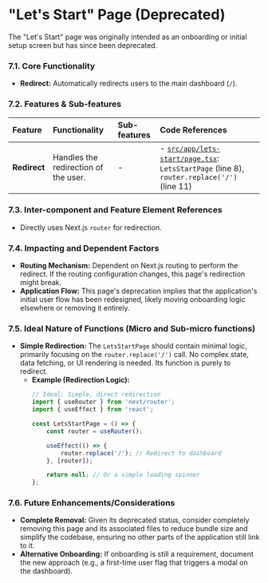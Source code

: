 # "Let's Start" Page (Deprecated)

The "Let's Start" page was originally intended as an onboarding or initial setup screen but has since been deprecated.

### 7.1. Core Functionality

*   **Redirect:** Automatically redirects users to the main dashboard (`/`).

### 7.2. Features & Sub-features

| Feature | Functionality | Sub-features | Code References |
| :--- | :--- | :--- | :--- |
| **Redirect** | Handles the redirection of the user. | - | - [`src/app/lets-start/page.tsx`](src/app/lets-start/page.tsx): `LetsStartPage` (line 8), `router.replace('/')` (line 11) |

### 7.3. Inter-component and Feature Element References

*   Directly uses Next.js `router` for redirection.

### 7.4. Impacting and Dependent Factors

*   **Routing Mechanism:** Dependent on Next.js routing to perform the redirect. If the routing configuration changes, this page's redirection might break.
*   **Application Flow:** This page's deprecation implies that the application's initial user flow has been redesigned, likely moving onboarding logic elsewhere or removing it entirely.

### 7.5. Ideal Nature of Functions (Micro and Sub-micro functions)

*   **Simple Redirection:** The `LetsStartPage` should contain minimal logic, primarily focusing on the `router.replace('/')` call. No complex state, data fetching, or UI rendering is needed. Its function is purely to redirect.
    *   **Example (Redirection Logic):**
        ```typescript
        // Ideal: Simple, direct redirection
        import { useRouter } from 'next/router';
        import { useEffect } from 'react';

        const LetsStartPage = () => {
            const router = useRouter();

            useEffect(() => {
                router.replace('/'); // Redirect to dashboard
            }, [router]);

            return null; // Or a simple loading spinner
        };
        ```

### 7.6. Future Enhancements/Considerations

*   **Complete Removal:** Given its deprecated status, consider completely removing this page and its associated files to reduce bundle size and simplify the codebase, ensuring no other parts of the application still link to it.
*   **Alternative Onboarding:** If onboarding is still a requirement, document the new approach (e.g., a first-time user flag that triggers a modal on the dashboard).